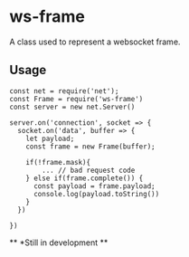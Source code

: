 ws-frame
==========
A class used to represent a websocket frame.

Usage
------

```JS
const net = require('net');
const Frame = require('ws-frame')
const server = new net.Server()

server.on('connection', socket => {
  socket.on('data', buffer => {
    let payload;
    const frame = new Frame(buffer);

    if(!frame.mask){
        ... // bad request code
    } else if(frame.complete()) {
      const payload = frame.payload;
      console.log(payload.toString())
    }
  })

})
```

** *Still in development ** 
